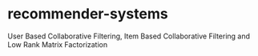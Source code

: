 recommender-systems
===================

User Based Collaborative Filtering, Item Based Collaborative Filtering and Low Rank Matrix Factorization
